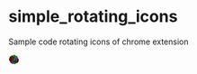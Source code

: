simple_rotating_icons
=====================

Sample code rotating icons of chrome extension

![demo](demo.gif)
